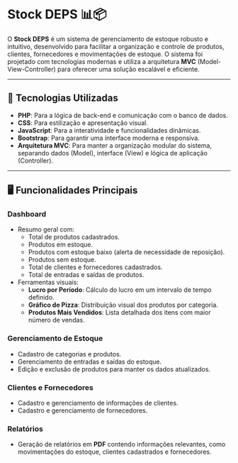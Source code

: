 # Stock DEPS 📊📦

O **Stock DEPS** é um sistema de gerenciamento de estoque robusto e intuitivo, desenvolvido para facilitar a organização e controle de produtos, clientes, fornecedores e movimentações de estoque. O sistema foi projetado com tecnologias modernas e utiliza a arquitetura **MVC** (Model-View-Controller) para oferecer uma solução escalável e eficiente.

---

## 🔧 Tecnologias Utilizadas

- **PHP**: Para a lógica de back-end e comunicação com o banco de dados.
- **CSS**: Para estilização e apresentação visual.
- **JavaScript**: Para a interatividade e funcionalidades dinâmicas.
- **Bootstrap**: Para garantir uma interface moderna e responsiva.
- **Arquitetura MVC**: Para manter a organização modular do sistema, separando dados (Model), interface (View) e lógica de aplicação (Controller).

---

## 🖥 Funcionalidades Principais

### Dashboard
- Resumo geral com:
  - Total de produtos cadastrados.
  - Produtos em estoque.
  - Produtos com estoque baixo (alerta de necessidade de reposição).
  - Produtos sem estoque.
  - Total de clientes e fornecedores cadastrados.
  - Total de entradas e saídas de produtos.
- Ferramentas visuais:
  - **Lucro por Período**: Cálculo do lucro em um intervalo de tempo definido.
  - **Gráfico de Pizza**: Distribuição visual dos produtos por categoria.
  - **Produtos Mais Vendidos**: Lista detalhada dos itens com maior número de vendas.

### Gerenciamento de Estoque
- Cadastro de categorias e produtos.
- Gerenciamento de entradas e saídas do estoque.
- Edição e exclusão de produtos para manter os dados atualizados.

### Clientes e Fornecedores
- Cadastro e gerenciamento de informações de clientes.
- Cadastro e gerenciamento de fornecedores.

### Relatórios
- Geração de relatórios em **PDF** contendo informações relevantes, como movimentações do estoque, clientes cadastrados e fornecedores.
